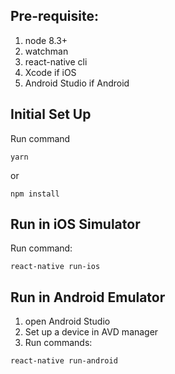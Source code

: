 ## Pre-requisite:

1. node 8.3+
2. watchman
3. react-native cli
4. Xcode if iOS
5. Android Studio if Android

## Initial Set Up
Run command
```
yarn
```
or
```
npm install
```

## Run in iOS Simulator
Run command:
```
react-native run-ios
```

## Run in Android Emulator

1. open Android Studio
2. Set up a device in AVD manager
3. Run commands:
```
react-native run-android
```